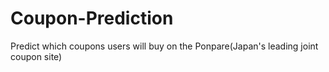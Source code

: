 # Coupon-Prediction
Predict which coupons users will buy on the Ponpare(Japan's leading joint coupon site) 
